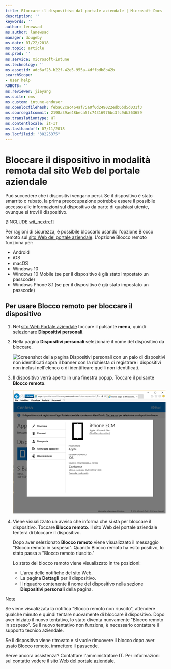 ```yaml
---
title: Bloccare il dispositivo dal portale aziendale | Microsoft Docs
description: ''
keywords: ''
author: lenewsad
ms.author: lanewsad
manager: dougeby
ms.date: 01/22/2018
ms.topic: article
ms.prod: ''
ms.service: microsoft-intune
ms.technology: ''
ms.assetid: adc6af23-b22f-42e5-955a-4dffbdb8b42b
searchScope:
- User help
ROBOTS: ''
ms.reviewer: jieyang
ms.suite: ems
ms.custom: intune-enduser
ms.openlocfilehash: feba62cac464af75a0f0d249022edb6bd5d031f3
ms.sourcegitcommit: 2198a39ae48beca5fc74316976bc3fc9db363659
ms.translationtype: HT
ms.contentlocale: it-IT
ms.lasthandoff: 07/11/2018
ms.locfileid: "38225375"
---
```

# <a name="remotely-lock-your-device-from-the-company-portal-website"></a>Bloccare il dispositivo in modalità remota dal sito Web del portale aziendale

Può succedere che i dispositivi vengano persi. Se il dispositivo è stato smarrito o rubato, la prima preoccupazione potrebbe essere il possibile accesso alle informazioni sul dispositivo da parte di qualsiasi utente, ovunque si trovi il dispositivo.

[!INCLUDE [wit_nextref](includes/end-user-password-guidance.md)]

Per ragioni di sicurezza, è possibile bloccarlo usando l'opzione Blocco remoto sul [sito Web del portale aziendale](https://portal.manage.microsoft.com#HelpDeskDialog). L'opzione Blocco remoto funziona per:

* Android
* iOS
* macOS
* Windows 10
* Windows 10 Mobile (se per il dispositivo è già stato impostato un passcode)
* Windows Phone 8.1 (se per il dispositivo è già stato impostato un passcode)

## <a name="to-use-remote-lock-to-lock-your-device"></a>Per usare Blocco remoto per bloccare il dispositivo

1. Nel [sito Web Portale aziendale](https://portal.manage.microsoft.com#HelpDeskDialog) toccare il pulsante __menu__, quindi selezionare __Dispositivi personali__.

2. Nella pagina __Dispositivi personali__ selezionare il nome del dispositivo da bloccare.

   ![Screenshot della pagina Dispositivi personali con un paio di dispositivi non identificati sopra il banner con la richiesta di registrare i dispositivi non inclusi nell'elenco o di identificare quelli non identificati.](./media/macOS_enroll_002_tap_here_banner.png)

3. Il dispositivo verrà aperto in una finestra popup. Toccare il pulsante **Blocco remoto**.

   ![Tutte le opzioni per un dispositivo selezionato nel sito Web del portale aziendale, tra cui Rinomina, Rimuovi, Reimposta dispositivo, Reimposta passcode e Blocco remoto. ](./media/iwp-screen-with-all-options.png)

4. Viene visualizzato un avviso che informa che si sta per bloccare il dispositivo. Toccare **Blocco remoto**. Il sito Web del portale aziendale tenterà di bloccare il dispositivo.

   Dopo aver selezionato **Blocco remoto** viene visualizzato il messaggio "Blocco remoto in sospeso".  Quando Blocco remoto ha esito positivo, lo stato passa a "Blocco remoto riuscito."

   Lo stato del blocco remoto viene visualizzato in tre posizioni:

   * L'area delle notifiche del sito Web.
   * La pagina **Dettagli** per il dispositivo.
   * Il riquadro contenente il nome del dispositivo nella sezione **Dispositivi personali** della pagina.

> [!Note]
> Se viene visualizzata la notifica "Blocco remoto non riuscito", attendere qualche minuto e quindi tentare nuovamente di bloccare il dispositivo. Dopo aver iniziato il nuovo tentativo, lo stato diventa nuovamente "Blocco remoto in sospeso". Se il nuovo tentativo non funziona, è necessario contattare il supporto tecnico aziendale.

Se il dispositivo viene ritrovato e si vuole rimuovere il blocco dopo aver usato Blocco remoto, immettere il passcode.

Serve ancora assistenza? Contattare l'amministratore IT. Per informazioni sul contatto vedere il [sito Web del portale aziendale](https://portal.manage.microsoft.com#HelpDeskDialog).

